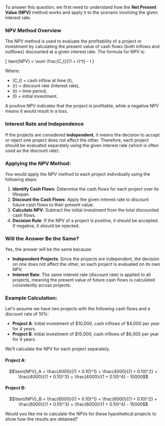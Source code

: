 To answer this question, we first need to understand how the **Net Present Value (NPV)** method works and apply it to the scenario involving the given interest rate. 

### NPV Method Overview
The NPV method is used to evaluate the profitability of a project or investment by calculating the present value of cash flows (both inflows and outflows) discounted at a given interest rate. The formula for NPV is:

\[
\text{NPV} = \sum \frac{C_t}{(1 + r)^t} - I
\]

Where:
- \(C_t\) = cash inflow at time \(t\),
- \(r\) = discount rate (interest rate),
- \(t\) = time period,
- \(I\) = initial investment.

A positive NPV indicates that the project is profitable, while a negative NPV means it would result in a loss.

### Interest Rate and Independence
If the projects are considered **independent**, it means the decision to accept or reject one project does not affect the other. Therefore, each project should be evaluated separately using the given interest rate (which is often used as the discount rate).

### Applying the NPV Method:
You would apply the NPV method to each project individually using the following steps:

1. **Identify Cash Flows**: Determine the cash flows for each project over its lifespan.
2. **Discount the Cash Flows**: Apply the given interest rate to discount future cash flows to their present value.
3. **Calculate NPV**: Subtract the initial investment from the total discounted cash flows.
4. **Decision Rule**: If the NPV of a project is positive, it should be accepted. If negative, it should be rejected.

### Will the Answer Be the Same?

Yes, the answer will be the same because:
- **Independent Projects**: Since the projects are independent, the decision on one does not affect the other, so each project is evaluated on its own NPV.
- **Interest Rate**: The same interest rate (discount rate) is applied to all projects, meaning the present value of future cash flows is calculated consistently across projects.

### Example Calculation:
Let's assume we have two projects with the following cash flows and a discount rate of 10%:

- **Project A**: Initial investment of \$10,000, cash inflows of \$4,000 per year for 4 years.
- **Project B**: Initial investment of \$15,000, cash inflows of \$6,000 per year for 4 years.

We’ll calculate the NPV for each project separately.

#### Project A:
$$\text{NPV}_A = \frac{4000}{(1 + 0.10)^1} + \frac{4000}{(1 + 0.10)^2} + \frac{4000}{(1 + 0.10)^3} + \frac{4000}{(1 + 0.10)^4} - 10000$$

#### Project B:
$$\text{NPV}_B = \frac{6000}{(1 + 0.10)^1} + \frac{6000}{(1 + 0.10)^2} + \frac{6000}{(1 + 0.10)^3} + \frac{6000}{(1 + 0.10)^4} - 15000$$

Would you like me to calculate the NPVs for these hypothetical projects to show how the results are obtained?